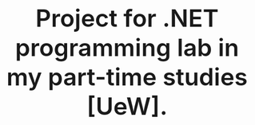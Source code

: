 <div style="font-weight:600; text-align: center; font-size:5vw;"> Project for .NET programming lab in my part-time studies [UeW]. </div>
